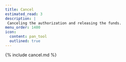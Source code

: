 ```yaml
---
title: Cancel
estimated_read: 3
description: |
 Canceling the authorization and releasing the funds.
menu_order: 1400
icon:
  content: pan_tool
  outlined: true
---
```


{% include cancel.md %}
